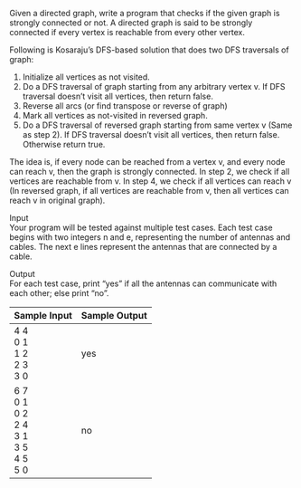 Given a directed graph, write a program that checks if the given graph is strongly connected
or not. A directed graph is said to be strongly connected if every vertex is reachable from
every other vertex.

Following is Kosaraju’s DFS-based solution that does two DFS traversals of graph:
  1. Initialize all vertices as not visited.
  2. Do a DFS traversal of graph starting from any arbitrary vertex v. If DFS traversal doesn’t visit all vertices, then return false.
  3. Reverse all arcs (or find transpose or reverse of graph)
  4. Mark all vertices as not-visited in reversed graph.
  5. Do a DFS traversal of reversed graph starting from same vertex v (Same as step 2). If DFS traversal doesn’t visit all vertices, then return false. Otherwise return true.

The idea is, if every node can be reached from a vertex v, and every node can reach v, then the
graph is strongly connected. In step 2, we check if all vertices are reachable from v. In step 4, we
check if all vertices can reach v (In reversed graph, if all vertices are reachable from v, then all
vertices can reach v in original graph).

Input \
Your program will be tested against multiple test cases. Each test case begins with two
integers n and e, representing the number of antennas and cables. The next e lines represent
the antennas that are connected by a cable.

Output \
For each test case, print “yes” if all the antennas can communicate with each other; else print “no”.

| Sample Input | Sample Output |
| --- | --- |
| 4 4 <br /> 0 1 <br /> 1 2 <br /> 2 3 <br /> 3 0 | yes |
| 6 7 <br /> 0 1 <br /> 0 2 <br /> 2 4 <br /> 3 1 <br /> 3 5 <br /> 4 5 <br /> 5 0 | no |
